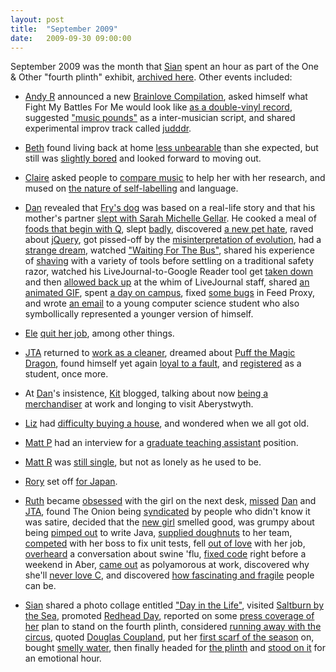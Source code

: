 ```yaml
---
layout: post
title:  "September 2009"
date:   2009-09-30 09:00:00
---
```


September 2009 was the month that [Sian][sian] spent an hour as part of the One & Other "fourth plinth" exhibit, [archived here](http://www.webarchive.org.uk/wayback/archive/20100223122936/http://www.oneandother.co.uk/participants/Sian). Other events included:

* [Andy R][andy-r] announced a new [Brainlove Compilation](http://paganwandererlu.wordpress.com/2009/09/02/new-brainlove-compilation/), asked himself what Fight My Battles For Me would look like [as a double-vinyl record](http://paganwandererlu.wordpress.com/2009/09/09/if-fmbfm-was-a-double-vinyl-record/), suggested ["music pounds"](http://paganwandererlu.wordpress.com/2009/09/17/music-pounds/) as a inter-musician script, and shared experimental improv track called [judddr](http://paganwandererlu.wordpress.com/2009/09/26/judddr/).

* [Beth][beth] found living back at home [less unbearable](http://littlegreenbeth.livejournal.com/31238.html) than she expected, but still was [slightly bored](http://littlegreenbeth.livejournal.com/31634.html) and looked forward to moving out.

* [Claire][claire] asked people to [compare music](http://nowebsite.co.uk/blog/2009/09/compare-music/) to help her with her research, and mused on [the nature of self-labelling](http://nowebsite.co.uk/blog/2009/09/what-do-we-do-about-labels/) and language.

* [Dan][dan] revealed that [Fry's dog](http://www.scatmania.org/2009/09/01/frys-dog/) was based on a real-life story and that his mother's partner [slept with Sarah Michelle Gellar](http://www.scatmania.org/2009/09/01/my-mums-partner-slept-with-sarah-michelle-gellar/). He cooked a meal of [foods that begin with Q](http://www.scatmania.org/2009/09/09/foods-that-begin-with-the-letter-q/), slept [badly](http://www.scatmania.org/2009/09/10/uncommon/), discovered [a new pet hate](http://www.scatmania.org/2009/09/11/my-new-pet-hate/), raved about [jQuery](http://www.scatmania.org/2009/09/12/jquery/), got pissed-off by the [misinterpretation of evolution](http://www.scatmania.org/2009/09/13/not-evolution/), had a [strange dream](http://www.scatmania.org/2009/09/14/keeping-me-up/), watched ["Waiting For The Bus"](http://www.scatmania.org/2009/09/15/waiting-for-the-bus/), shared his experience of [shaving](http://www.scatmania.org/2009/09/18/open-source-shaving/) with a variety of tools before settling on a traditional safety razor, watched his LiveJournal-to-Google Reader tool get [taken down](http://www.scatmania.org/2009/09/18/livejournal-to-google-reader-down/) and then [allowed back up](http://www.scatmania.org/2009/09/20/livejournal-to-google-reader-back-up/) at the whim of LiveJournal staff, shared [an animated GIF](http://www.scatmania.org/2009/09/25/too-busy-to-blog/), spent [a day on campus](http://www.scatmania.org/2009/09/27/a-day-on-campus/), fixed [some bugs](http://www.scatmania.org/2009/09/30/feed-proxy-bug-fixes/) in Feed Proxy, and wrote [an email](http://www.scatmania.org/2009/09/30/your-experience-may-differ/) to a young computer science student who also symbollically represented a younger version of himself.

* [Ele][ele] [quit her job](http://ele-is-crazy.livejournal.com/7946.html), among other things.

* [JTA][jta] returned to [work as a cleaner](http://blog.electricquaker.co.uk/2009/09/08/451/), dreamed about [Puff the Magic Dragon](http://blog.electricquaker.co.uk/2009/09/17/reasons-why-its-bad-to-sleep-with-the-radio-on/), found himself yet again [loyal to a fault](http://blog.electricquaker.co.uk/2009/09/27/inspector/), and [registered](http://blog.electricquaker.co.uk/2009/09/29/freshers-week-again/) as a student, once more.

* At [Dan][dan]'s insistence, [Kit][kit] blogged, talking about now [being a merchandiser](http://reaperkit.wordpress.com/2009/09/21/being-prodded-by-dan/) at work and longing to visit Aberystwyth.

* [Liz][liz] had [difficulty buying a house](http://norasdollhouse.livejournal.com/106131.html), and wondered when we all got old.

* [Matt P][matt-p] had an interview for a [graduate teaching assistant](http://myzelik.livejournal.com/48594.html) position.

* [Matt R][matt-r] was [still single](http://matt-inthe-hat.livejournal.com/47680.html), but not as lonely as he used to be.

* [Rory][rory] set off [for Japan](http://razinaber.livejournal.com/108025.html).

* [Ruth][ruth] became [obsessed](http://fleeblewidget.livejournal.com/159652.html) with the girl on the next desk, [missed](http://fleeblewidget.livejournal.com/159859.html) [Dan][dan] and [JTA][jta], found The Onion being [syndicated](http://fleeblewidget.livejournal.com/160074.html) by people who didn't know it was satire, decided that the [new girl](http://fleeblewidget.livejournal.com/160383.html) smelled good, was grumpy about being [pimped out](http://fleeblewidget.livejournal.com/160717.html) to write Java, [supplied doughnuts](http://fleeblewidget.livejournal.com/160783.html) to her team, [competed](http://fleeblewidget.livejournal.com/161075.html) with her boss to fix unit tests, fell [out of love](http://fleeblewidget.livejournal.com/161580.html) with her job, [overheard](http://fleeblewidget.livejournal.com/162048.html) a conversation about swine 'flu, [fixed code](http://fleeblewidget.livejournal.com/162415.html) right before a weekend in Aber, [came out](http://fleeblewidget.livejournal.com/162578.html) as polyamorous at work, discovered why she'll [never love C](http://fleeblewidget.livejournal.com/162855.html), and discovered [how fascinating and fragile](http://fleeblewidget.livejournal.com/163211.html) people can be.

* [Sian][sian] shared a photo collage entitled ["Day in the Life"](http://elgingerbread.wordpress.com/2009/09/01/day-in-the-life/), visited [Saltburn by the Sea](http://elgingerbread.wordpress.com/2009/09/08/saltburn-by-the-sea/), promoted [Redhead Day](http://elgingerbread.wordpress.com/2009/09/11/fings-i-like-friday/), reported on some [press coverage of her](http://elgingerbread.wordpress.com/2009/09/13/press-coverage-of-me-on-the-plinth/) plan to stand on the fourth plinth, considered [running away with the circus](http://elgingerbread.wordpress.com/2009/09/15/no-fit-state-circus/), quoted [Douglas Coupland](http://elgingerbread.wordpress.com/2009/09/17/confused/), put her [first scarf of the season](http://elgingerbread.wordpress.com/2009/09/21/ah-autumn/) on, bought [smelly water](http://elgingerbread.wordpress.com/2009/09/24/marketing/), then finally headed for [the plinth](http://elgingerbread.wordpress.com/2009/09/27/plinthwards/) and [stood on it](http://elgingerbread.wordpress.com/2009/09/28/224/) for an emotional hour.


[adam-g]:  http://strokeyadam.livejournal.com/
[adam-w]:  http://www.ad-space.org.uk/
[andy-k]:  http://theguidemark3.livejournal.com/
[andy-r]:  http://selfdoubtgun.wordpress.com/
[beth]:    http://littlegreenbeth.livejournal.com/
[bryn]:    http://randomlyevil.org.uk/
[claire]:  http://nowebsite.co.uk/blog/
[dan]:     http://www.scatmania.org/
[ele]:     http://ele-is-crazy.livejournal.com/
[fiona]:   http://fionafish.wordpress.com/
[hayley]:  http://leelee1983.livejournal.com/
[jen]:     http://scleip.livejournal.com/
[jimmy]:   http://vikingjim.livejournal.com/
[jta]:     http://blog.electricquaker.co.uk/
[kit]:     http://reaperkit.wordpress.com/
[liz]:     http://norasdollhouse.livejournal.com/
[malbo21]: http://malbo21.wordpress.com/
[matt-p]:  http://myzelik.livejournal.com/
[matt-r]:  http://matt-inthe-hat.livejournal.com/
[paul]:    http://blog.pacifist.co.uk/
[penny]:   http://thepennyfaerie.livejournal.com/
[pete]:    http://loonybin345.livejournal.com/
[rory]:    http://razinaber.livejournal.com/
[ruth]:    http://fleeblewidget.co.uk/
[sarah]:   http://starlight-sarah.livejournal.com/
[sian]:    http://elgingerbread.wordpress.com/

